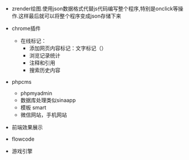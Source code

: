 
* zrender绘图.使用json数据格式代替js代码编写整个程序,特别是onclick等操作.这样最后就可以将整个程序变成json存储下来



* chrome插件
  * 在线标记：
    * 添加网页内容标记：文字标记（）
    * 浏览记录统计
    * 注释和引用
    * 搜索历史内容


* phpcms
  * phpmyadmin
  * 数据库处理类似sinaapp
  * 模板 smart
  * 微信网站，手机网站


* 前端效果展示

* flowcode

* 游戏引擎


